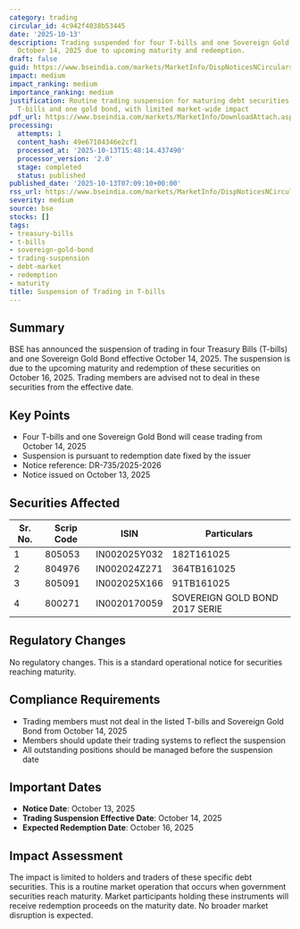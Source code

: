 ```yaml
---
category: trading
circular_id: 4c942f4038b53445
date: '2025-10-13'
description: Trading suspended for four T-bills and one Sovereign Gold Bond effective
  October 14, 2025 due to upcoming maturity and redemption.
draft: false
guid: https://www.bseindia.com/markets/MarketInfo/DispNoticesNCirculars.aspx?Noticeid={66CD8F6B-290F-4E9C-80E5-461CF833F3C0}&noticeno=20251013-3&dt=10/13/2025&icount=3&totcount=62&flag=0
impact: medium
impact_ranking: medium
importance_ranking: medium
justification: Routine trading suspension for maturing debt securities affecting specific
  T-bills and one gold bond, with limited market-wide impact
pdf_url: https://www.bseindia.com/markets/MarketInfo/DownloadAttach.aspx?id=20251013-3&attachedId=
processing:
  attempts: 1
  content_hash: 49e67104346e2cf1
  processed_at: '2025-10-13T15:48:14.437490'
  processor_version: '2.0'
  stage: completed
  status: published
published_date: '2025-10-13T07:09:10+00:00'
rss_url: https://www.bseindia.com/markets/MarketInfo/DispNoticesNCirculars.aspx?Noticeid={66CD8F6B-290F-4E9C-80E5-461CF833F3C0}&noticeno=20251013-3&dt=10/13/2025&icount=3&totcount=62&flag=0
severity: medium
source: bse
stocks: []
tags:
- treasury-bills
- t-bills
- sovereign-gold-bond
- trading-suspension
- debt-market
- redemption
- maturity
title: Suspension of Trading in T-bills
---
```


## Summary

BSE has announced the suspension of trading in four Treasury Bills (T-bills) and one Sovereign Gold Bond effective October 14, 2025. The suspension is due to the upcoming maturity and redemption of these securities on October 16, 2025. Trading members are advised not to deal in these securities from the effective date.

## Key Points

- Four T-bills and one Sovereign Gold Bond will cease trading from October 14, 2025
- Suspension is pursuant to redemption date fixed by the issuer
- Notice reference: DR-735/2025-2026
- Notice issued on October 13, 2025

## Securities Affected

| Sr. No. | Scrip Code | ISIN | Particulars |
|---------|------------|------|-------------|
| 1 | 805053 | IN002025Y032 | 182T161025 |
| 2 | 804976 | IN002024Z271 | 364TB161025 |
| 3 | 805091 | IN002025X166 | 91TB161025 |
| 4 | 800271 | IN0020170059 | SOVEREIGN GOLD BOND 2017 SERIE |

## Regulatory Changes

No regulatory changes. This is a standard operational notice for securities reaching maturity.

## Compliance Requirements

- Trading members must not deal in the listed T-bills and Sovereign Gold Bond from October 14, 2025
- Members should update their trading systems to reflect the suspension
- All outstanding positions should be managed before the suspension date

## Important Dates

- **Notice Date**: October 13, 2025
- **Trading Suspension Effective Date**: October 14, 2025
- **Expected Redemption Date**: October 16, 2025

## Impact Assessment

The impact is limited to holders and traders of these specific debt securities. This is a routine market operation that occurs when government securities reach maturity. Market participants holding these instruments will receive redemption proceeds on the maturity date. No broader market disruption is expected.
